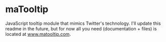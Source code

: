 maTooltip
=========

JavaScript tooltip module that mimics Twitter's technology. I'll update this readme in the future, but for now all you need (documentation + files) is located at www.matooltip.com.
